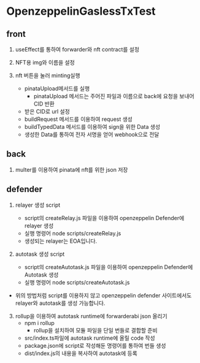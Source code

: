 # OpenzeppelinGaslessTxTest

## front

1. useEffect를 통하여 forwarder와 nft contract를 설정

2. NFT용 img와 이름을 설정

3. nft 버튼을 눌러 minting실행
   - pinataUpload메서드를 실행
     - pinataUpload 메서드는 주어진 파일과 이름으로 back에 요청을 보내어 CID 반환
   - 받은 CID로 url 설정
   - buildRequest 메서드를 이용하여 request 생성
   - buildTypedData 메서드를 이용하여 sign을 위한 Data 생성
   - 생성한 Data를 통하여 전자 서명을 얻어 webhook으로 전달

## back

1. multer를 이용하여 pinata에 nft를 위한 json 저장

## defender

1. relayer 생성 script

   - script의 createRelay.js 파일을 이용하여 openzeppelin Defender에 relayer 생성
   - 실행 명령어 node scripts/createRelay.js
   - 생성되는 relayer는 EOA입니다.

2. autotask 생성 script
   - script의 createAutotask.js 파일을 이용하여 openzeppelin Defender에 Autotask 생성
   - 실행 명령어 node scripts/createAutotask.js

- 위의 방법처럼 script를 이용하지 않고 openzeppelin defender 사이트에서도 relayer와 autotask를 생성 가능합니다.

3. rollup을 이용하여 autotask runtime에 forwarderabi json 올리기
   - npm i rollup
     - rollup을 설치하여 모듈 파일을 단일 번들로 결합할 준비
   - src/index.ts파일에 autotask runtime에 올릴 code 작성
   - package.json에 script로 작성해둔 명령어를 통하여 번들 생성
   - dist/index.js의 내용을 복사하여 autotask에 등록
